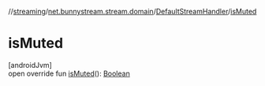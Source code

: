 //[streaming](../../../index.md)/[net.bunnystream.stream.domain](../index.md)/[DefaultStreamHandler](index.md)/[isMuted](is-muted.md)

# isMuted

[androidJvm]\
open override fun [isMuted](is-muted.md)(): [Boolean](https://kotlinlang.org/api/latest/jvm/stdlib/kotlin/-boolean/index.html)
